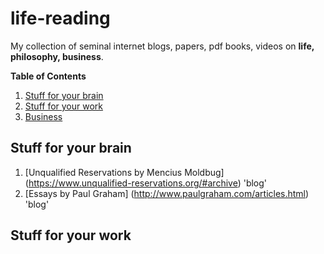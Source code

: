 # life-reading
My collection of seminal internet blogs, papers, pdf books, videos on **life, philosophy, business**.

**Table of Contents**
1. [Stuff for your brain](#life)
2. [Stuff for your work](#philosophy)
3. [Business](#business)

## Stuff for your brain
1. [Unqualified Reservations by Mencius Moldbug] (https://www.unqualified-reservations.org/#archive) 'blog'
2. [Essays by Paul Graham] (http://www.paulgraham.com/articles.html) 'blog'

## Stuff for your work

